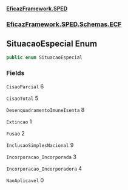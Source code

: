 #### [EficazFramework.SPED](EficazFrameworkSPED.md 'EficazFramework SPED')
### [EficazFramework.SPED.Schemas.ECF](EficazFramework.SPED.Schemas.ECF.md 'EficazFramework.SPED.Schemas.ECF')

## SituacaoEspecial Enum

```csharp
public enum SituacaoEspecial
```
### Fields

<a name='EficazFramework.SPED.Schemas.ECF.SituacaoEspecial.CisaoParcial'></a>

`CisaoParcial` 6

<a name='EficazFramework.SPED.Schemas.ECF.SituacaoEspecial.CisaoTotal'></a>

`CisaoTotal` 5

<a name='EficazFramework.SPED.Schemas.ECF.SituacaoEspecial.DesenquadramentoImuneIsenta'></a>

`DesenquadramentoImuneIsenta` 8

<a name='EficazFramework.SPED.Schemas.ECF.SituacaoEspecial.Extincao'></a>

`Extincao` 1

<a name='EficazFramework.SPED.Schemas.ECF.SituacaoEspecial.Fusao'></a>

`Fusao` 2

<a name='EficazFramework.SPED.Schemas.ECF.SituacaoEspecial.InclusaoSimplesNacional'></a>

`InclusaoSimplesNacional` 9

<a name='EficazFramework.SPED.Schemas.ECF.SituacaoEspecial.Incorporacao_Incorporada'></a>

`Incorporacao_Incorporada` 3

<a name='EficazFramework.SPED.Schemas.ECF.SituacaoEspecial.Incorporacao_Incorporadora'></a>

`Incorporacao_Incorporadora` 4

<a name='EficazFramework.SPED.Schemas.ECF.SituacaoEspecial.NaoAplicavel'></a>

`NaoAplicavel` 0